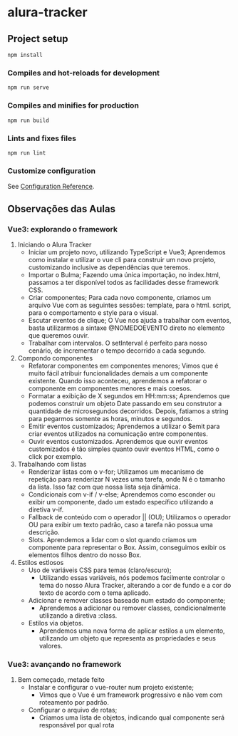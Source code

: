 # alura-tracker

## Project setup
```
npm install
```

### Compiles and hot-reloads for development
```
npm run serve
```

### Compiles and minifies for production
```
npm run build
```

### Lints and fixes files
```
npm run lint
```

### Customize configuration
See [Configuration Reference](https://cli.vuejs.org/config/).

## Observações das Aulas
### Vue3: explorando o framework
1. Iniciando o Alura Tracker
    - Iniciar um projeto novo, utilizando TypeScript e Vue3;
        Aprendemos como instalar e utilizar o vue cli para construir um novo projeto, customizando inclusive as dependências que teremos.
    - Importar o Bulma;
        Fazendo uma única importação, no index.html, passamos a ter disponível todos as facilidades desse framework CSS.
    - Criar componentes;
        Para cada novo componente, criamos um arquivo Vue com as seguintes sessões: template, para o html. script, para o comportamento e style para o visual.
    - Escutar eventos de clique;
        O Vue nos ajuda a trabalhar com eventos, basta utilizarmos a sintaxe @NOMEDOEVENTO direto no elemento que queremos ouvir.
    - Trabalhar com intervalos.
        O setInterval é perfeito para nosso cenário, de incrementar o tempo decorrido a cada segundo.
2. Compondo componentes
    - Refatorar componentes em componentes menores;
        Vimos que é muito fácil atribuir funcionalidades demais a um componente existente. Quando isso aconteceu, aprendemos a refatorar o componente em componentes menores e mais coesos.
    - Formatar a exibição de X segundos em HH:mm:ss;
        Aprendemos que podemos construir um objeto Date passando em seu construtor a quantidade de microsegundos decorridos. Depois, fatiamos a string para pegarmos somente as horas, minutos e segundos.
    - Emitir eventos customizados;
        Aprendemos a utilizar o $emit para criar eventos utilizados na comunicação entre componentes.
    - Ouvir eventos customizados.
        Aprendemos que ouvir eventos customizados é tão simples quanto ouvir eventos HTML, como o click por exemplo.
3. Trabalhando com listas
    - Renderizar listas com o v-for;
        Utilizamos um mecanismo de repetição para renderizar N vezes uma tarefa, onde N é o tamanho da lista. Isso faz com que nossa lista seja dinâmica.
    - Condicionais com v-if / v-else;
        Aprendemos como esconder ou exibir um componente, dado um estado específico utilizando a diretiva v-if.
    - Fallback de conteúdo com o operador || (OU);
        Utilizamos o operador OU para exibir um texto padrão, caso a tarefa não possua uma descrição.
    - Slots.
        Aprendemos a lidar com o slot quando criamos um componente para representar o Box. Assim, conseguimos exibir os elementos filhos dentro do nosso Box.
4. Estilos estlosos
   - Uso de variáveis CSS para temas (claro/escuro);
     - Utilizando essas variáveis, nós podemos facilmente controlar o tema do nosso Alura Tracker, alterando a cor de fundo e a cor do texto de acordo com o tema aplicado.
   - Adicionar e remover classes baseado num estado do componente;
     - Aprendemos a adicionar ou remover classes, condicionalmente utilizando a diretiva :class.
   - Estilos via objetos.
     - Aprendemos uma nova forma de aplicar estilos a um elemento, utilizando um objeto que representa as propriedades e seus valores.

### Vue3: avançando no framework
1. Bem começado, metade feito
    - Instalar e configurar o vue-router num projeto existente;
      - Vimos que o Vue é um framework progressivo e não vem com roteamento por padrão.
    - Configurar o arquivo de rotas;
      - Criamos uma lista de objetos, indicando qual componente será responsável por qual rota

